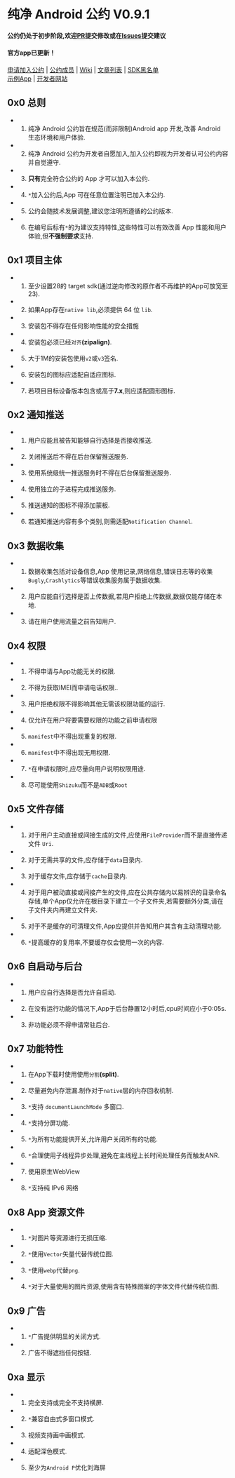 # 纯净 Android 公约 V0.9.1
  
#### 公约仍处于初步阶段,欢迎[PR](https://github.com/qinlili23333/PureAndroid/pulls)提交修改或在[Issues](https://github.com/qinlili23333/PureAndroid/issues)提交建议
#### 官方app已更新！  
  
[申请加入公约](HowToApply.md) | [公约成员](ApprovedList.md) | [Wiki](https://github.com/qinlili23333/PureAndroid/wiki) | [文章列表](article/list.md) | [SDK黑名单](SDKblacklist.md)  
[示例App](https://github.com/qinlili23333/PureAndroid/releases/tag/Apk) | [开发者网站](https://qinlili.bid)

## 0x0 总则
- 1. 纯净 Android 公约旨在规范(而非限制)Android app 开发,改善 Android 生态环境和用户体验. 
- 2. 纯净 Android 公约为开发者自愿加入,加入公约即视为开发者认可公约内容并自觉遵守.
- 3. **只有**完全符合公约的 App 才可以加入本公约.
- 4. `*`加入公约后,App 可在任意位置注明已加入本公约. 
- 5. 公约会随技术发展调整,建议您注明所遵循的公约版本.
- 6. 在编号后标有`*`的为建议支持特性,这些特性可以有效改善 App 性能和用户体验,但**不强制要求**支持.
  
## 0x1 项目主体
- 1. 至少设置28的 target sdk(通过逆向修改的原作者不再维护的App可放宽至23).  
- 2. 如果App存在`native lib`,必须提供 64 位 `lib`.
- 3. 安装包不得存在任何影响性能的安全措施
- 4. 安装包必须已经`对齐`**(zipalign)**.
- 5. 大于1M的安装包使用`v2`或`v3`签名.
- 6. 安装包的图标应适配自适应图标.
- 7. 若项目目标设备版本包含或高于**7.x**,则应适配圆形图标.
  
## 0x2 通知推送  
- 1. 用户应能且被告知能够自行选择是否接收推送.
- 2. 关闭推送后不得在后台保留推送服务.
- 3. 使用系统级统一推送服务时不得在后台保留推送服务.
- 4. 使用独立的子进程完成推送服务.
- 5. 推送通知的图标不得添加蒙板.
- 6. 若通知推送内容有多个类别,则需适配`Notification Channel`.

## 0x3 数据收集  
- 1. 数据收集包括对设备信息,App 使用记录,网络信息,错误日志等的收集`Bugly`,`Crashlytics`等错误收集服务属于数据收集.
- 2. 用户应能自行选择是否上传数据,若用户拒绝上传数据,数据仅能存储在本地.
- 3. 请在用户使用流量之前告知用户.

## 0x4 权限  
- 1. 不得申请与App功能无关的权限.
- 2. 不得为获取IMEI而申请电话权限..
- 3. 用户拒绝权限不得影响其他无需该权限功能的运行.
- 4. 仅允许在用户将要需要权限的功能之前申请权限
- 5. `manifest`中不得出现重复的权限.
- 6. `manifest`中不得出现无用权限.
- 7. `*`在申请权限时,应尽量向用户说明权限用途.
- 8. 尽可能使用`Shizuku`而不是`ADB`或`Root`
  
## 0x5 文件存储  
- 1. 对于用户主动直接或间接生成的文件,应使用`FileProvider`而不是直接传递文件 `Uri`.
- 2. 对于无需共享的文件,应存储于`data`目录内.
- 3. 对于缓存文件,应存储于`cache`目录内.
- 4. 对于用户被动直接或间接产生的文件,应在公共存储内以易辨识的目录命名存储,单个App仅允许在根目录下建立一个子文件夹,若需要额外分类,请在子文件夹内再建立文件夹.
- 5. 对于不是缓存的可清理文件,App应提供并告知用户其含有主动清理功能.
- 6. `*`提高缓存的复用率,不要缓存仅会使用一次的内容.  
   
## 0x6 自启动与后台  
- 1. 用户应自行选择是否允许自启动.
- 2. 在没有运行功能的情况下,App于后台静置12小时后,cpu时间应小于0:05s.
- 3. 非功能必须不得申请常驻后台.
  
## 0x7 功能特性  
- 1. 在App下载时使用使用`分割`**(split)**.
- 2. 尽量避免内存泄漏.制作对于`native`层的内存回收机制.
- 3. `*`支持 `documentLaunchMode` 多窗口.
- 4. `*`支持分屏功能.
- 5. `*`为所有功能提供开关,允许用户关闭所有的功能.
- 6. `*`合理使用子线程异步处理,避免在主线程上长时间处理任务而触发ANR.
- 7. 使用原生WebView
- 8. `*`支持纯 IPv6 网络  
## 0x8 App 资源文件  
- 1. `*`对图片等资源进行无损压缩.  
- 2. `*`使用`Vector`矢量代替传统位图.  
- 3. `*`使用`webp`代替`png`.  
- 4. `*`对于大量使用的图片资源,使用含有特殊图案的字体文件代替传统位图.  
   
## 0x9 广告  
- 1. `*`广告提供明显的关闭方式.  
- 2. 广告不得遮挡任何按钮.
   
## 0xa 显示  
- 1. 完全支持或完全不支持横屏.
- 2. `*`兼容自由式多窗口模式.
- 3. 视频支持画中画模式. 
- 4. 适配深色模式.
- 5. 至少为`Android P`优化刘海屏
